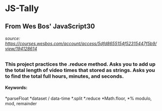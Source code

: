 # JS-Tally

## From Wes Bos' JavaScript30 
###### _source:_ https://courses.wesbos.com/account/access/5dfd8655154f52315447f5b9/view/194128614

### This project practices the .reduce method. Asks you to add up the total length of video times that stored as strings. Asks you to find the total full hours, minutes, and seconds. 

#### Keywords: 
  *parseFloat 
  *dataset / data-time
  *.split
  *.reduce
  *Math.floor, 
  *% modulo, mod, remainder